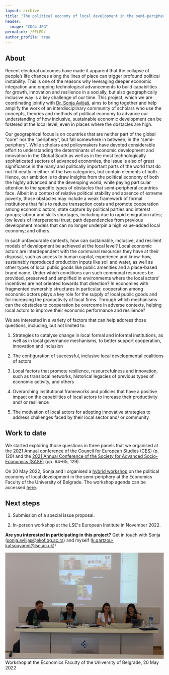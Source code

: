 ```yaml
---
layout: archive
title: "The political economy of local development in the semi-periphery"
header: 
  image: "CDG4.JPG"
permalink: /PELED/
author_profile: true
---
```

## About

Recent electoral outcomes have made it apparent that the collapse of people’s life chances along the lines of place can trigger profound political instability. This is one of the reasons why leveraging deeper economic integration and ongoing technological advancements to build capabilities for growth, innovation and resilience in a socially, but also geographically inclusive way is a key challenge of our time. This project, which we are coordinating jointly with [Dr. Sonja Avlijaš](https://www.sciencespo.fr/liepp/en/users/sonjaavlijas.html?fbclid=IwAR2j4NDdy0Yexnyms5508H34Htzq8G6_rJmuVnen4L3hRNdNsfeIriYSXUw), aims to bring together and help amplify the work of an interdisciplinary community of scholars who use the concepts, theories and methods of political economy to advance our understanding of how inclusive, sustainable economic development can be fostered at the local level, even in places where the obstacles are high.

Our geographical focus is on countries that are neither part of the global “core” nor the “periphery”, but fall somewhere in between, in the “semi-periphery”. While scholars and policymakers have devoted considerable effort to understanding the determinants of economic development and innovation in the Global South as well as in the most technologically sophisticated sectors of advanced economies, the issue is also of great significance in the many and politically important parts of the world that do not fit neatly in either of the two categories, but contain elements of both. Hence, our ambition is to draw insights from the political economy of both the highly advanced and the developing world, while paying particular attention to the specific types of obstacles that semi-peripheral countries face. Albeit in a context of relative political stability and absence of extreme poverty, those obstacles may include a weak framework of formal institutions that fails to reduce transaction costs and promote cooperation among economic actors; state capture by political parties and interest groups; labour and skills shortages, including due to rapid emigration rates; low levels of interpersonal trust; path dependencies from previous development models that can no longer underpin a high value-added local economy; and others.

In such unfavourable contexts, how can sustainable, inclusive, and resilient models of development be achieved at the local level? Local economic actors are interdependent with the communal resources they have at their disposal, such as access to human capital, experience and know-how, sustainably reproduced production inputs like soil and water, as well as other types of local public goods like public amenities and a place-based brand name. Under which conditions can such communal resources be provided, preserved and amplified in environments where the local actors’ incentives are not oriented towards that direction? In economies with fragmented ownership structures in particular, cooperation among economic actors plays a key role for the supply of local public goods and for increasing the productivity of local firms. Through which mechanisms can the obstacles to cooperation be overcome in adverse contexts, helping local actors to improve their economic performance and resilience?

We are interested in a variety of factors that can help address those questions, including, but not limited to: 

1.	Strategies to catalyse change in local formal and informal institutions, as well as in local governance mechanisms, to better support cooperation, innovation and inclusion

2.	The configuration of successful, inclusive local developmental coalitions of actors

3.	Local factors that promote resilience, resourcefulness and innovation, such as translocal networks, historical legacies of previous types of economic activity, and others

4.	Overarching institutional frameworks and policies that have a positive impact on the capabilities of local actors to increase their productivity and/ or resilience

5.	The motivation of local actors for adopting innovative strategies to address challenges faced by their local sector and/ or community

## Work to date 

We started exploring those questions in three panels that we organised at the [2021 Annual conference of the Council for European Studies (CES)](https://councilforeuropeanstudies.org/wp-content/uploads/2021/12/CES-Final-Conference-Program-2021.pdf) (p. 120) and the [2021 Annual Conference of the Society for Advanced Socio-Economics (SASE)](http://sase.org/wp-content/uploads/2021/07/SASE-Virtual-Meeting-2021-Program.pdf) (pp. 64-65, 129).

On 20 May 2022, Sonja and I organised a [hybrid workshop](http://www.ekof.bg.ac.rs/scientific-activities/projects/international-projects/horizon-2020/workshop/?lang=en&fbclid=IwAR3sbTDef716lXUriIDgBHG_3BfyiUvEu3doG4Qn-3OaFE91QERj0mmLNx4) on the political economy of local development in the semi-periphery at the Economics Faculty of the University of Belgrade. The workshop agenda can be accessed [here](http://www.ekof.bg.ac.rs/scientific-activities/projects/international-projects/horizon-2020/workshop-agenda/?lang=en&mlang=lat&fbclid=IwAR3uWyiCj08AUbkVw3O8Iw3FPivFvNlxt39rgTpk3mboFawfEdo3WAyGt4g).

## Next steps

1. Submission of a special issue proposal.

2. In-person workshop at the LSE's European Institute in November 2022.

**Are you interested in participating in this project?** Get in touch with Sonja (sonja.avlijas@ekof.bg.ac.rs) and myself (k.gartzou-katsouyanni@lse.ac.uk)!

![](/images/Belgrade.JPG) 
Workshop at the Economics Faculty of the University of Belgrade, 20 May 2022